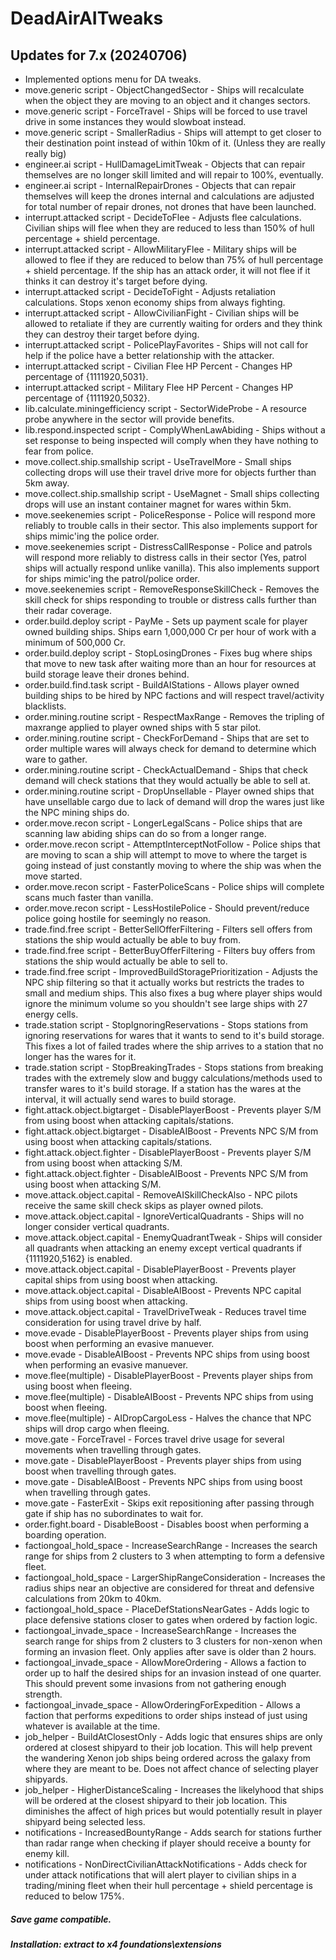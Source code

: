 # DeadAirAITweaks

## Updates for 7.x (20240706)
- Implemented options menu for DA tweaks.
- move.generic script - ObjectChangedSector - Ships will recalculate when the object they are moving to an object and it changes sectors.</t>
- move.generic script - ForceTravel - Ships will be forced to use travel drive in some instances they would slowboat instead.</t>
- move.generic script - SmallerRadius - Ships will attempt to get closer to their destination point instead of within 10km of it. (Unless they are really really big)</t>
- engineer.ai script - HullDamageLimitTweak - Objects that can repair themselves are no longer skill limited and will repair to 100%, eventually.</t>
- engineer.ai script - InternalRepairDrones - Objects that can repair themselves will keep the drones internal and calculations are adjusted for total number of repair drones, not drones that have been launched.</t>
- interrupt.attacked script - DecideToFlee - Adjusts flee calculations. Civilian ships will flee when they are reduced to less than 150% of hull percentage + shield percentage.</t>
- interrupt.attacked script - AllowMilitaryFlee - Military ships will be allowed to flee if they are reduced to below than 75% of hull percentage + shield percentage. If the ship has an attack order, it will not flee if it thinks it can destroy it's target before dying.</t>
- interrupt.attacked script - DecideToFight - Adjusts retaliation calculations. Stops xenon economy ships from always fighting.</t>
- interrupt.attacked script - AllowCivilianFight - Civilian ships will be allowed to retaliate if they are currently waiting for orders and they think they can destroy their target before dying.</t>
- interrupt.attacked script - PolicePlayFavorites - Ships will not call for help if the police have a better relationship with the attacker.</t>
- interrupt.attacked script - Civilian Flee HP Percent - Changes HP percentage of {1111920,5031}.</t>
- interrupt.attacked script - Military Flee HP Percent - Changes HP percentage of {1111920,5032}.</t>
- lib.calculate.miningefficiency script - SectorWideProbe - A resource probe anywhere in the sector will provide benefits.</t>
- lib.respond.inspected script - ComplyWhenLawAbiding - Ships without a set response to being inspected will comply when they have nothing to fear from police.</t>
- move.collect.ship.smallship script - UseTravelMore - Small ships collecting drops will use their travel drive more for objects further than 5km away.</t>
- move.collect.ship.smallship script - UseMagnet - Small ships collecting drops will use an instant container magnet for wares within 5km.</t>
- move.seekenemies script - PoliceResponse - Police will respond more reliably to trouble calls in their sector. This also implements support for ships mimic'ing the police order.</t>
- move.seekenemies script - DistressCallResponse - Police and patrols will respond more reliably to distress calls in their sector (Yes, patrol ships will actually respond unlike vanilla). This also implements support for ships mimic'ing the patrol/police order.</t>
- move.seekenemies script - RemoveResponseSkillCheck - Removes the skill check for ships responding to trouble or distress calls further than their radar coverage.</t>
- order.build.deploy script - PayMe - Sets up payment scale for player owned building ships. Ships earn 1,000,000 Cr per hour of work with a minimum of 500,000 Cr.</t>
- order.build.deploy script - StopLosingDrones - Fixes bug where ships that move to new task after waiting more than an hour for resources at build storage leave their drones behind.</t>
- order.build.find.task script - BuildAIStations - Allows player owned building ships to be hired by NPC factions and will respect travel/activity blacklists.</t>
- order.mining.routine script - RespectMaxRange - Removes the tripling of maxrange applied to player owned ships with 5 star pilot.</t>
- order.mining.routine script - CheckForDemand - Ships that are set to order multiple wares will always check for demand to determine which ware to gather.</t>
- order.mining.routine script - CheckActualDemand - Ships that check demand will check stations that they would actually be able to sell at.</t>
- order.mining.routine script - DropUnsellable - Player owned ships that have unsellable cargo due to lack of demand will drop the wares just like the NPC mining ships do.</t>
- order.move.recon script - LongerLegalScans - Police ships that are scanning law abiding ships can do so from a longer range.</t>
- order.move.recon script - AttemptInterceptNotFollow - Police ships that are moving to scan a ship will attempt to move to where the target is going instead of just constantly moving to where the ship was when the move started.</t>
- order.move.recon script - FasterPoliceScans - Police ships will complete scans much faster than vanilla.</t>
- order.move.recon script - LessHostilePolice - Should prevent/reduce police going hostile for seemingly no reason.</t>
- trade.find.free script - BetterSellOfferFiltering - Filters sell offers from stations the ship would actually be able to buy from.</t>
- trade.find.free script - BetterBuyOfferFiltering - Filters buy offers from stations the ship would actually be able to sell to.</t>
- trade.find.free script - ImprovedBuildStoragePrioritization - Adjusts the NPC ship filtering so that it actually works but restricts the trades to small and medium ships. This also fixes a bug where player ships would ignore the minimum volume so you shouldn't see large ships with 27 energy cells.</t>
- trade.station script - StopIgnoringReservations - Stops stations from ignoring reservations for wares that it wants to send to it's build storage. This fixes a lot of failed trades where the ship arrives to a station that no longer has the wares for it.</t>
- trade.station script - StopBreakingTrades - Stops stations from breaking trades with the extremely slow and buggy calculations/methods used to transfer wares to it's build storage. If a station has the wares at the interval, it will actually send wares to build storage.</t>
- fight.attack.object.bigtarget - DisablePlayerBoost - Prevents player S/M from using boost when attacking capitals/stations.</t>
- fight.attack.object.bigtarget - DisableAIBoost - Prevents NPC S/M from using boost when attacking capitals/stations.</t>
- fight.attack.object.fighter - DisablePlayerBoost - Prevents player S/M from using boost when attacking S/M.</t>
- fight.attack.object.fighter - DisableAIBoost - Prevents NPC S/M from using boost when attacking S/M.</t>
- move.attack.object.capital - RemoveAISkillCheckAlso - NPC pilots receive the same skill check skips as player owned pilots.</t>
- move.attack.object.capital - IgnoreVerticalQuadrants - Ships will no longer consider vertical quadrants.</t>
- move.attack.object.capital - EnemyQuadrantTweak - Ships will consider all quadrants when attacking an enemy except vertical quadrants if {1111920,5162} is enabled.</t>
- move.attack.object.capital - DisablePlayerBoost - Prevents player capital ships from using boost when attacking.</t>
- move.attack.object.capital - DisableAIBoost - Prevents NPC capital ships from using boost when attacking.</t>
- move.attack.object.capital - TravelDriveTweak - Reduces travel time consideration for using travel drive by half.</t>
- move.evade - DisablePlayerBoost - Prevents player ships from using boost when performing an evasive manuever.</t>
- move.evade - DisableAIBoost - Prevents NPC ships from using boost when performing an evasive manuever.</t>
- move.flee(multiple) - DisablePlayerBoost - Prevents player ships from using boost when fleeing.</t>
- move.flee(multiple) - DisableAIBoost - Prevents NPC ships from using boost when fleeing.</t>
- move.flee(multiple) - AIDropCargoLess - Halves the chance that NPC ships will drop cargo when fleeing.</t>
- move.gate - ForceTravel - Forces travel drive usage for several movements when travelling through gates.</t>
- move.gate - DisablePlayerBoost - Prevents player ships from using boost when travelling through gates.</t>
- move.gate - DisableAIBoost - Prevents NPC ships from using boost when travelling through gates.</t>
- move.gate - FasterExit - Skips exit repositioning after passing through gate if ship has no subordinates to wait for.</t>
- order.fight.board - DisableBoost - Disables boost when performing a boarding operation.</t>
- factiongoal_hold_space - IncreaseSearchRange - Increases the search range for ships from 2 clusters to 3 when attempting to form a defensive fleet.</t>
- factiongoal_hold_space - LargerShipRangeConsideration - Increases the radius ships near an objective are considered for threat and defensive calculations from 20km to 40km.</t>
- factiongoal_hold_space - PlaceDefStationsNearGates - Adds logic to place defensive stations closer to gates when ordered by faction logic.</t>
- factiongoal_invade_space - IncreaseSearchRange - Increases the search range for ships from 2 clusters to 3 clusters for non-xenon when forming an invasion fleet. Only applies after save is older than 2 hours.</t>
- factiongoal_invade_space - AllowMoreOrdering - Allows a faction to order up to half the desired ships for an invasion instead of one quarter. This should prevent some invasions from not gathering enough strength.</t>
- factiongoal_invade_space - AllowOrderingForExpedition - Allows a faction that performs expeditions to order ships instead of just using whatever is available at the time.</t>
- job_helper - BuildAtClosestOnly - Adds logic that ensures ships are only ordered at closest shipyard to their job location. This will help prevent the wandering Xenon job ships being ordered across the galaxy from where they are meant to be. Does not affect chance of selecting player shipyards.</t>
- job_helper - HigherDistanceScaling - Increases the likelyhood that ships will be ordered at the closest shipyard to their job location. This diminishes the affect of high prices but would potentially result in player shipyard being selected less.</t>
- notifications - IncreasedBountyRange - Adds search for stations further than radar range when checking if player should receive a bounty for enemy kill.</t>
- notifications - NonDirectCivilianAttackNotifications - Adds check for under attack notifications that will alert player to civilian ships in a trading/mining fleet when their hull percentage + shield percentage is reduced to below 175%.</t>

##### Save game compatible.

##### Installation: extract to x4 foundations\extensions
